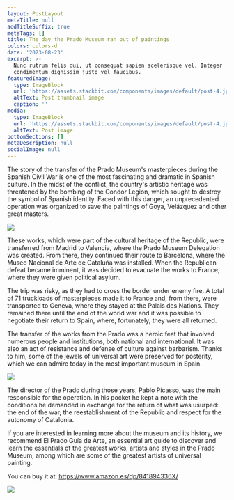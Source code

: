 ```yaml
---
layout: PostLayout
metaTitle: null
addTitleSuffix: true
metaTags: []
title: The day the Prado Museum ran out of paintings
colors: colors-d
date: '2023-08-23'
excerpt: >-
  Nunc rutrum felis dui, ut consequat sapien scelerisque vel. Integer
  condimentum dignissim justo vel faucibus.
featuredImage:
  type: ImageBlock
  url: 'https://assets.stackbit.com/components/images/default/post-4.jpeg'
  altText: Post thumbnail image
  caption: ''
media:
  type: ImageBlock
  url: 'https://assets.stackbit.com/components/images/default/post-4.jpeg'
  altText: Post image
bottomSections: []
metaDescription: null
socialImage: null
---
```

The story of the transfer of the Prado Museum's masterpieces during the Spanish Civil War is one of the most fascinating and dramatic in Spanish culture. In the midst of the conflict, the country's artistic heritage was threatened by the bombing of the Condor Legion, which sought to destroy the symbol of Spanish identity. Faced with this danger, an unprecedented operation was organized to save the paintings of Goya, Velázquez and other great masters.

![](https://imagenes.elpais.com/resizer/rvIbW-FVHjjwbMVK3tVIrO9b7Tc=/1960x0/arc-anglerfish-eu-central-1-prod-prisa.s3.amazonaws.com/public/WTXHFDQS6VPBKO52LBKAEHJOUM.jpg)

These works, which were part of the cultural heritage of the Republic, were transferred from Madrid to Valencia, where the Prado Museum Delegation was created. From there, they continued their route to Barcelona, where the Museo Nacional de Arte de Cataluña was installed. When the Republican defeat became imminent, it was decided to evacuate the works to France, where they were given political asylum.

The trip was risky, as they had to cross the border under enemy fire. A total of 71 truckloads of masterpieces made it to France and, from there, were transported to Geneva, where they stayed at the Palais des Nations. They remained there until the end of the world war and it was possible to negotiate their return to Spain, where, fortunately, they were all returned.

The transfer of the works from the Prado was a heroic feat that involved numerous people and institutions, both national and international. It was also an act of resistance and defense of culture against barbarism. Thanks to him, some of the jewels of universal art were preserved for posterity, which we can admire today in the most important museum in Spain.

![](https://e00-elmundo.uecdn.es/assets/multimedia/imagenes/2018/06/18/15293405674780.jpg)

The director of the Prado during those years, Pablo Picasso, was the main responsible for the operation. In his pocket he kept a note with the conditions he demanded in exchange for the return of what was usurped: the end of the war, the reestablishment of the Republic and respect for the autonomy of Catalonia.

If you are interested in learning more about the museum and its history, we recommend El Prado Guía de Arte, an essential art guide to discover and learn the essentials of the greatest works, artists and styles in the Prado Museum, among which are some of the greatest artists of universal painting.

You can buy it at: <https://www.amazon.es/dp/841894336X/>

![](/images/1657615099.png)
